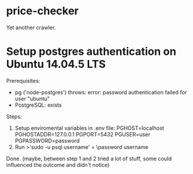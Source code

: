 # price-checker
Yet another crawler.

# Setup postgres authentication on Ubuntu 14.04.5 LTS
Prerequisites:
- pg ('node-postgres') throws:
    error: password authentication failed for user "ubuntu"
- PostgreSQL: exists

Steps:
1. Setup enviromental variables in .env file:
    PGHOST=localhost
    PGHOSTADDR=127.0.0.1
    PGPORT=5432
    PGUSER=user
    PGPASSWORD=password
2. Run >'sudo -u psql username'
      = \password username

Done. (maybe, between step 1 and 2 tried a lot of stuff, some could influenced the outcome and didn't notice)